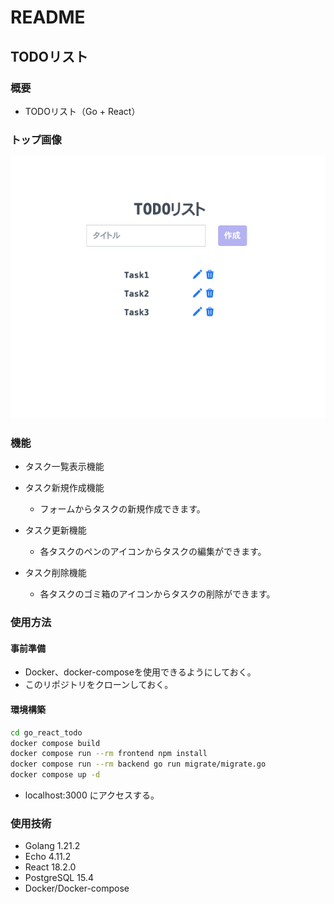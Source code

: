 # README

## TODOリスト

### 概要
- TODOリスト（Go + React）

### トップ画像
![トップ画像](doc/GO_REACT_TODOリスト_トップ画像.png)

### 機能
- タスク一覧表示機能

- タスク新規作成機能
  - フォームからタスクの新規作成できます。

- タスク更新機能
  - 各タスクのペンのアイコンからタスクの編集ができます。

- タスク削除機能
  - 各タスクのゴミ箱のアイコンからタスクの削除ができます。

### 使用方法
#### 事前準備
- Docker、docker-composeを使用できるようにしておく。
- このリポジトリをクローンしておく。
#### 環境構築
```sh
cd go_react_todo
docker compose build
docker compose run --rm frontend npm install
docker compose run --rm backend go run migrate/migrate.go
docker compose up -d
```

- localhost:3000 にアクセスする。

### 使用技術
- Golang 1.21.2
- Echo 4.11.2
- React 18.2.0
- PostgreSQL 15.4
- Docker/Docker-compose